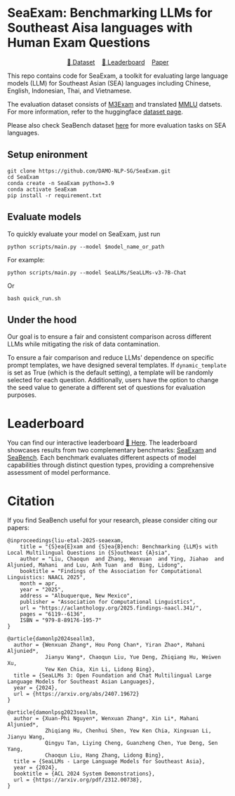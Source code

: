# SeaExam: Benchmarking LLMs for Southeast Aisa languages with Human Exam Questions

<p align="center">
<a href="https://huggingface.co/datasets/SeaLLMs/SeaExam" target="_blank" rel="noopener"> 🤗 Dataset</a>
&nbsp;&nbsp;
<a href="https://huggingface.co/spaces/SeaLLMs/LLM_Leaderboard_for_SEA" target="_blank" rel="noopener"> 🤗 Leaderboard</a>
&nbsp;&nbsp;
<a href="https://aclanthology.org/2025.findings-naacl.341/" target="_blank" rel="noopener"> Paper</a>
</p>

This repo contains code for SeaExam, a toolkit for evaluating large language models (LLM) for Southeast Asian (SEA) languages including Chinese, English, Indonesian, Thai, and Vietnamese.

The evaluation dataset consists of [M3Exam](https://github.com/DAMO-NLP-SG/M3Exam) and translated [MMLU](https://github.com/hendrycks/test) datsets. For more information, refer to the huggingface [dataset page](https://huggingface.co/datasets/SeaLLMs/SeaExam).

Please also check SeaBench dataset [here](https://github.com/DAMO-NLP-SG/SeaBench) for more evaluation tasks on SEA languages.

## Setup enironment
```
git clone https://github.com/DAMO-NLP-SG/SeaExam.git
cd SeaExam
conda create -n SeaExam python=3.9
conda activate SeaExam
pip install -r requirement.txt
```

## Evaluate models

To quickly evaluate your model on SeaExam, just run 
```
python scripts/main.py --model $model_name_or_path
```

For example: 
```
python scripts/main.py --model SeaLLMs/SeaLLMs-v3-7B-Chat
```
Or 
```
bash quick_run.sh
```

## Under the hood

Our goal is to ensure a fair and consistent comparison across different LLMs while mitigating the risk of data contamination. 

To ensure a fair comparison and reduce LLMs' dependence on specific prompt templates, we have designed several templates. If `dynamic_template` is set as True (which is the default setting), a template will be randomly selected for each question. Additionally, users have the option to change the seed value to generate a different set of questions for evaluation purposes.

# Leaderboard
You can find our interactive leaderboard [🤗 Here](https://huggingface.co/spaces/SeaLLMs/SeaExam_leaderboard). The leaderboard showcases results from two complementary benchmarks: [SeaExam](https://github.com/DAMO-NLP-SG/SeaExam) and [SeaBench](https://github.com/DAMO-NLP-SG/SeaBench). Each benchmark evaluates different aspects of model capabilities through distinct question types, providing a comprehensive assessment of model performance.

# Citation
If you find SeaBench useful for your research, please consider citing our papers:
```
@inproceedings{liu-etal-2025-seaexam,
    title = "{S}ea{E}xam and {S}ea{B}ench: Benchmarking {LLM}s with Local Multilingual Questions in {S}outheast {A}sia",
    author = "Liu, Chaoqun  and Zhang, Wenxuan  and Ying, Jiahao  and Aljunied, Mahani  and Luu, Anh Tuan  and  Bing, Lidong",
    booktitle = "Findings of the Association for Computational Linguistics: NAACL 2025",
    month = apr,
    year = "2025",
    address = "Albuquerque, New Mexico",
    publisher = "Association for Computational Linguistics",
    url = "https://aclanthology.org/2025.findings-naacl.341/",
    pages = "6119--6136",
    ISBN = "979-8-89176-195-7"
}

@article{damonlp2024seallm3,
  author = {Wenxuan Zhang*, Hou Pong Chan*, Yiran Zhao*, Mahani Aljunied*,
            Jianyu Wang*, Chaoqun Liu, Yue Deng, Zhiqiang Hu, Weiwen Xu,
            Yew Ken Chia, Xin Li, Lidong Bing},
  title = {SeaLLMs 3: Open Foundation and Chat Multilingual Large Language Models for Southeast Asian Languages},
  year = {2024},
  url = {https://arxiv.org/abs/2407.19672}
}

@article{damonlpsg2023seallm,
  author = {Xuan-Phi Nguyen*, Wenxuan Zhang*, Xin Li*, Mahani Aljunied*,
            Zhiqiang Hu, Chenhui Shen, Yew Ken Chia, Xingxuan Li, Jianyu Wang,
            Qingyu Tan, Liying Cheng, Guanzheng Chen, Yue Deng, Sen Yang,
            Chaoqun Liu, Hang Zhang, Lidong Bing},
  title = {SeaLLMs - Large Language Models for Southeast Asia},
  year = {2024},
  booktitle = {ACL 2024 System Demonstrations},
  url = {https://arxiv.org/pdf/2312.00738},
}
```
